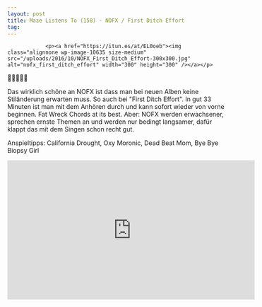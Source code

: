 ```yaml
---
layout: post
title: Maze Listens To (158) - NOFX / First Ditch Effort
tag: 
---
```



                <p><a href="https://itun.es/at/EL0oeb"><img class="alignnone wp-image-10635 size-medium" src="/uploads/2016/10/NOFX_First_Ditch_Effort-300x300.jpg" alt="nofx_first_ditch_effort" width="300" height="300" /></a></p>
<p>🤘🤘🤘🤘🤘</p>
<p>Das wirklich schöne an NOFX ist dass man bei neuen Alben keine Stiländerung erwarten muss. So auch bei &quot;First Ditch Effort&quot;. In gut 33 Minuten ist man mit dem Anhören durch und kann sofort wieder von vorne beginnen. Fat Wreck Chords at its best. Aber: NOFX werden erwachsener, sprechen ernste Themen an und werden nur bedingt langsamer, dafür klappt das mit dem Singen schon recht gut.</p>
<p>Anspieltipps: California Drought, Oxy Moronic, Dead Beat Mom, Bye Bye Biopsy Girl</p>
<p><iframe width="560" height="315" src="https://www.youtube.com/embed/ohguwyFECHI" frameborder="0" allowfullscreen></iframe></p>
            

